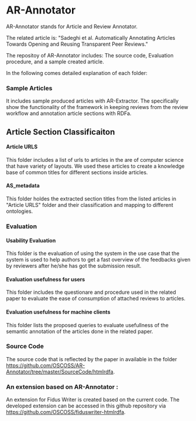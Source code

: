 # AR-Annotator
AR-Annotator stands for Article and Review Annotator.
 
The related article is: "Sadeghi et al. Automatically Annotating Articles Towards Opening and Reusing Transparent Peer Reviews." 

The repositoy of AR-Annotator includes:
  The source code, 
  Evaluation procedure,
  and a sample created article.      
  
  In the following comes detailed explanation of each folder:
  
  ### Sample Articles 
  
  It includes sample produced articles with AR-Extractor. The specifically show the functionality of the framework in keeping reviews from the review workflow and annotation article sections with RDFa.     
  
  ## Article Section Classificaiton 
  #### Article URLS
  This folder includes a list of urls to articles in the are of computer science that have variety of layouts. We used these articles to create a knowledge base of common titles for different sections inside articles.
  
  #### AS_metadata
  This folder holdes the extracted section titles from the listed articles in "Article URLS" folder and their classification and mapping to different ontologies. 
  
  ### Evaluation
  #### Usability Evaluation
  This folder is the evaluation of using the system in the use case that the system is used to help authors to get a fast overview of the feedbacks given by reviewers after he/she has got the submission result.
  #### Evaluation usefulness for users
 This folder includes the questionare and procedure used in the related paper to evaluate the ease of consumption of attached reviews to articles. 
 #### Evaluation usefulness for machine clients
 This folder lists the proposed queries to evaluate usefullness of the semantic annotation of the articles done in the related paper.
  
 ### Source Code
  The source code that is reflected by the paper in available in the folder https://github.com/OSCOSS/AR-Annotator/tree/master/SourceCode/htmlrdfa.

### An extension based on AR-Annotator :
An extension for Fidus Writer is created based on the current code. The developed extension can be accessed in this github repository via https://github.com/OSCOSS/fiduswriter-htmlrdfa. 
